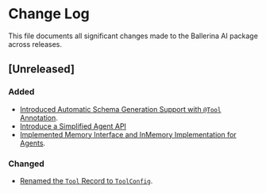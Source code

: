 # Change Log

This file documents all significant changes made to the Ballerina AI package across releases.

## [Unreleased]

### Added

- [Introduced Automatic Schema Generation Support with `@Tool` Annotation](https://github.com/ballerina-platform/ballerina-library/issues/7639#issue-2875707416).
- [Introduce a Simplified Agent API](https://github.com/ballerina-platform/ballerina-library/issues/7668)
- [Implemented Memory Interface and InMemory Implementation for Agents](https://github.com/ballerina-platform/ballerina-library/issues/7617).
### Changed

- [Renamed the `Tool` Record to `ToolConfig`](https://github.com/ballerina-platform/ballerina-library/issues/7639#issue-2875707416).
